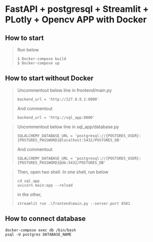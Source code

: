 # FastAPI + postgresql + Streamlit + PLotly + Opencv APP with Docker

## How to start
> Run below
> ```
> $ Docker-compose build
> $ Docker-compose up
> ```


## How to start without Docker
> Uncommentout below line in frontend/main.py
> ```
> backend_url = 'http://127.0.0.1:8000'
> ```
> And commentout 
> ```
> backend_url = 'http://sql_app:8000'
> ```

> Uncommentout below line in sql_app/database.py
> ```
> SQLALCHEMY_DATABASE_URL = 'postgresql://{POSTGRES_USER}:{POSTGRES_PASSWORD}@localhost:5432/POSTGRES_DB'
> ```
> And commentout 
> ```
> SQLALCHEMY_DATABASE_URL = 'postgresql://{POSTGRES_USER}:{POSTGRES_PASSWORD}@db:5432/POSTGRES_DB'
> ```

> Then, open two shell.
> In one shell, run below
> ```
> cd sql_app
> uvicorn main:app --reload
> ```
> in the other, 
> ```
> streamlit run .\frontend\main.py --server.port 8501
> ```

## How to connect database
```
docker-compose exec db /bin/bash
psql -U postgres DATABASE_NAME
```